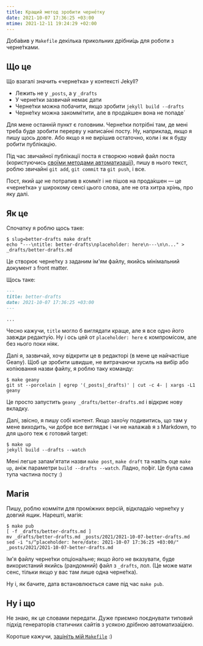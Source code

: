 ```yaml
---
title: Кращий метод зробити черне́тку
date: 2021-10-07 17:36:25 +03:00
mtime: 2021-12-11 19:24:29 +02:00
---
```


Доба́вив у <span title="мейк-файл" markdown=1>`Makefile`</span> декілька прикольних дрібни́ць для роботи з черне́тками.


Що це
-----

Що взагалі значить «черне́тка» у контексті Jekyll?

 - Лежить не у `_posts`, а у `_drafts`
 - У черне́тки зазвичай немає дати
 - Черне́тки можна побачити, якщо зробити `jekyll build --drafts`
 - Черне́тку можна закоммітити, але в прода́кшен вона не попаде́

Для мене останній пункт є головним. Черне́тки потрібні там, де мені треба буде зробити перерву у написа́нні посту. Ну, наприклад, якщо я пишу щось довге. Або якщо я не вирішив остаточно, коли і як я буду робити публікацію.

Під час звичайної публікації поста я створюю новий файл поста (користуючись [своїми методами автоматизації][1]), пишу в нього текст, роблю звичайні `git add`, `git commit` та `git push`, і все.

Пост, який _ще_ не потрапив в коммі́т і не пішов на прода́кшен — це «черне́тка» у широкому сенсі цього слова, але не ота хитра хрінь, про яку далі.


Як це
-----

Спочатку я роблю щось таке:

```shell
$ slug=better-drafts make draft
echo "---\ntitle: better-drafts\nplaceholder: here\n---\n\n..." > _drafts/better-drafts.md
```

Це створює черне́тку з заданим ім'ям файлу, якийсь мінімальний документ з front matter.

Щось таке:

```Markdown
---
title: better-drafts
date: 2021-10-07 17:36:25 +03:00
---

...
```

Чесно кажучи, `title` могло б виглядати краще, але я все одно його завжди редакту́ю. Ну і ось цей от `placeholder: here` є компромісом, але без нього поки ніяк.

Далі я, зазвичай, хочу відкрити це в редакторі (в мене це найчастіше Geany). Щоб це зробити швидше, не витрачаючи зусиль на вибір або копіювання назви файлу, я роблю таку команду:

```shell
$ make geany
git st --porcelain | egrep '(_posts|_drafts)' | cut -c 4- | xargs -L1 geany
```

Це просто запустить `geany _drafts/better-drafts.md` і відкриє нову вкладку.

Далі, звісно, я пишу собі контент. Якщо захо́чу подивитись, що там у мене виходить, чи добре все виглядає і чи не налажа́в я з Markdown, то для цього теж є готовий target:

```shell
$ make up
jekyll build --drafts --watch
```

Мені легше запам'ятати назви `make post`, `make draft` та навіть оце `make up`, аніж параметри `build --drafts --watch`. Ладно, по́фіг. Це була сама тупа частина посту :)


Магія
-----

Пишу, роблю комміти для проміжних версій, відклада́ю черне́тку у довгий ящик. Нарешті, магія:

```shell
$ make pub
[ -f _drafts/better-drafts.md ]
mv _drafts/better-drafts.md _posts/2021/2021-10-07-better-drafts.md
sed -i "s/^placeholder: here/date: 2021-10-07 17:36:25 +03:00/" _posts/2021/2021-10-07-better-drafts.md
```

Ім'я файлу черне́тки опціона́льне; якщо його не вказувати, буде використаний якийсь (рандомний) файл з `_drafts`, лол. (Це може мати сенс, тільки якщо у вас там лише одна черне́тка).

Ну і, як бачите, дата встановлюється саме під час `make pub`.


Ну і що
-------

Не знаю, як це словами передати. Дуже приємно поєднувати типовий підхід генераторів статичних сайтів з усякою дрібною автоматиза́цією.

Коротше кажучи, [зацініть мій <span title="мейк-файл" markdown=1>`Makefile`</span>][2] :)

[1]: /2021/05/31/better-new-post.html
[2]: https://github.com/dk487/test.de.co.ua/blob/master/Makefile
